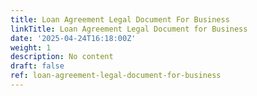 ```yaml
---
title: Loan Agreement Legal Document For Business
linkTitle: Loan Agreement Legal Document for Business
date: '2025-04-24T16:18:00Z'
weight: 1
description: No content
draft: false
ref: loan-agreement-legal-document-for-business
---
```


